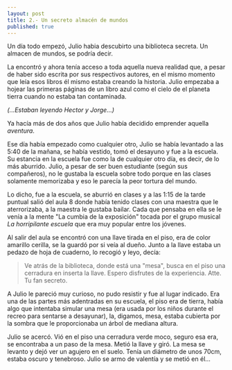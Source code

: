 ```yaml
---
layout: post
title: 2.- Un secreto almacén de mundos
published: true
---
```

Un día todo empezó, Julio habia descubirto una biblioteca secreta. Un almacen de mundos, se podría decir.

La encontró y ahora tenía acceso a toda aquella nueva realidad que, a pesar de haber sido escrita por sus respectivos autores, en el mismo momento que leía esos libros él mismo estaba creando la historia. Julio empezaba a hojear las primeras páginas de un libro azul como el cielo de el planeta tierra cuando no estaba tan contaminada.

_(...Estaban leyendo Hector y Jorge...)_

Ya hacía más de dos años que Julio había decidido emprender aquella _aventura_.

Ese día había empezado como cualquier otro, Julio se había levantado a las 5:40 de la mañana, se había vestido, tomó el desayuno y fue a la escuela. Su estancia en la escuela fue como la de cualquier otro día, es decir, de lo más aburrido. Julio, a pesar de ser buen estudiante (según sus compañeros), no le gustaba la escuela sobre todo porque en las clases solamente memorizaba y eso le parecía la peor tortura del mundo.

Lo dicho, fue a la escuela, se aburrió en clases y a las 1:15 de la tarde puntual salió del aula 8 donde había tenido clases con una maestra que le aterrorizaba, a la maestra le gustaba bailar. Cada que pensaba en ella se le venía a la mente "La cumbia de la exposición" tocada por el grupo musical _La horripilante escuela_ que era muy popular entre los jóvenes. 

Al salir del aula se encontró con una llave tirada en el piso, era de color amarillo cerilla, se la guardó por si veía al dueño. Junto a la llave estaba un pedazo de hoja de cuaderno, lo recogió y leyo, decía:

> Ve atrás de la biblioteca, donde está una "mesa", busca en el piso una cerradura en inserta la llave. Espero disfrutes de la experiencia.
> Atte. Tu fan secreto.

A Julio le pareció muy curioso, no pudo resistir y fue al lugar indicado. Era una de las partes más adentradas en su escuela, el piso era de tierra, había algo que intentaba simular una mesa (era usada por los niños durante el recreo para sentarse a desayunar), la, digamos, mesa, estaba cubierta por la sombra que le proporcionaba un árbol de mediana altura.

Julio se acercó. Vió en el piso una cerradura verde moco, seguro esa era, se encontraba a un paso de la mesa. Metió la llave y giró. La mesa se levanto y dejó ver un agujero en el suelo. Tenía un diámetro de unos 70cm, estaba oscuro y tenebroso. Julio se armo de valentía y se metió en él...
